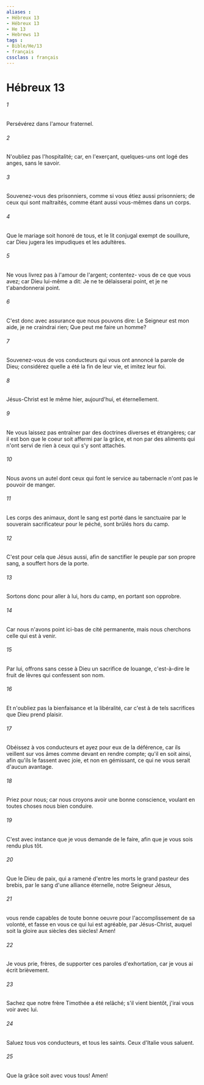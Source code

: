 ```yaml
---
aliases : 
- Hébreux 13
- Hébreux 13
- He 13
- Hebrews 13
tags : 
- Bible/He/13
- français
cssclass : français
---
```


# Hébreux 13

###### 1
Persévérez dans l'amour fraternel.
###### 2
N'oubliez pas l'hospitalité; car, en l'exerçant, quelques-uns ont logé des anges, sans le savoir.
###### 3
Souvenez-vous des prisonniers, comme si vous étiez aussi prisonniers; de ceux qui sont maltraités, comme étant aussi vous-mêmes dans un corps.
###### 4
Que le mariage soit honoré de tous, et le lit conjugal exempt de souillure, car Dieu jugera les impudiques et les adultères.
###### 5
Ne vous livrez pas à l'amour de l'argent; contentez- vous de ce que vous avez; car Dieu lui-même a dit: Je ne te délaisserai point, et je ne t'abandonnerai point.
###### 6
C'est donc avec assurance que nous pouvons dire: Le Seigneur est mon aide, je ne craindrai rien; Que peut me faire un homme?
###### 7
Souvenez-vous de vos conducteurs qui vous ont annoncé la parole de Dieu; considérez quelle a été la fin de leur vie, et imitez leur foi.
###### 8
Jésus-Christ est le même hier, aujourd'hui, et éternellement.
###### 9
Ne vous laissez pas entraîner par des doctrines diverses et étrangères; car il est bon que le coeur soit affermi par la grâce, et non par des aliments qui n'ont servi de rien à ceux qui s'y sont attachés.
###### 10
Nous avons un autel dont ceux qui font le service au tabernacle n'ont pas le pouvoir de manger.
###### 11
Les corps des animaux, dont le sang est porté dans le sanctuaire par le souverain sacrificateur pour le péché, sont brûlés hors du camp.
###### 12
C'est pour cela que Jésus aussi, afin de sanctifier le peuple par son propre sang, a souffert hors de la porte.
###### 13
Sortons donc pour aller à lui, hors du camp, en portant son opprobre.
###### 14
Car nous n'avons point ici-bas de cité permanente, mais nous cherchons celle qui est à venir.
###### 15
Par lui, offrons sans cesse à Dieu un sacrifice de louange, c'est-à-dire le fruit de lèvres qui confessent son nom.
###### 16
Et n'oubliez pas la bienfaisance et la libéralité, car c'est à de tels sacrifices que Dieu prend plaisir.
###### 17
Obéissez à vos conducteurs et ayez pour eux de la déférence, car ils veillent sur vos âmes comme devant en rendre compte; qu'il en soit ainsi, afin qu'ils le fassent avec joie, et non en gémissant, ce qui ne vous serait d'aucun avantage.
###### 18
Priez pour nous; car nous croyons avoir une bonne conscience, voulant en toutes choses nous bien conduire.
###### 19
C'est avec instance que je vous demande de le faire, afin que je vous sois rendu plus tôt.
###### 20
Que le Dieu de paix, qui a ramené d'entre les morts le grand pasteur des brebis, par le sang d'une alliance éternelle, notre Seigneur Jésus,
###### 21
vous rende capables de toute bonne oeuvre pour l'accomplissement de sa volonté, et fasse en vous ce qui lui est agréable, par Jésus-Christ, auquel soit la gloire aux siècles des siècles! Amen!
###### 22
Je vous prie, frères, de supporter ces paroles d'exhortation, car je vous ai écrit brièvement.
###### 23
Sachez que notre frère Timothée a été relâché; s'il vient bientôt, j'irai vous voir avec lui.
###### 24
Saluez tous vos conducteurs, et tous les saints. Ceux d'Italie vous saluent.
###### 25
Que la grâce soit avec vous tous! Amen!
